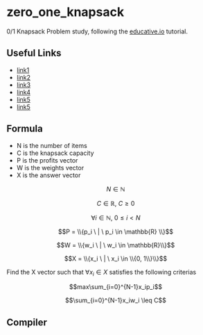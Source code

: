 # zero_one_knapsack

0/1 Knapsack Problem study, following the [educative.io](https://www.educative.io/courses/grokking-dynamic-programming-patterns-for-coding-interviews/RM1BDv71V60) tutorial.

## Useful Links
- [link1](https://youtu.be/nLmhmB6NzcM)
- [link2](https://youtu.be/xOlhR_2QCXY)
- [link3](https://youtu.be/xCbYmUPvc2Q)
- [link4](https://youtu.be/cJ21moQpofY)
- [link5](https://youtu.be/zRza99HPvkQ)
- [link5](https://youtu.be/yV1d-b_NeK8)

## Formula
- N is the number of items
- C is the knapsack capacity
- P is the profits vector
- W is the weights vector
- X is the answer vector

$$N \in \mathbb{N}$$

$$C \in \mathbb{R}, \ C \geq 0$$

$$\forall i \in \mathbb{N}, \ 0 \leq i < N$$

$$P = \\{p_i \ | \ p_i \in \mathbb{R} \\}$$

$$W = \\{w_i \ | \ w_i \in \mathbb{R}\\}$$

$$X = \\{x_i \ | \ x_i \in \\{0, 1\\}\\}$$


Find the X vector such that $\forall x_i \in X$ satisfies the following criterias

$$max\sum_{i=0}^{N-1}x_ip_i$$

$$\sum_{i=0}^{N-1}x_iw_i \leq C$$



## Compiler
